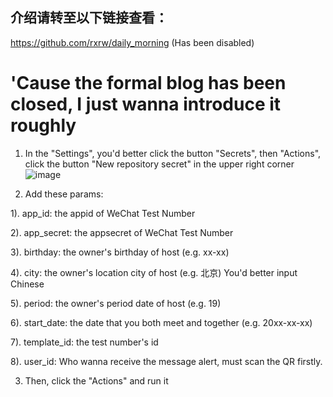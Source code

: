 ## 介绍请转至以下链接查看：
https://github.com/rxrw/daily_morning  (Has been disabled)


# 'Cause the formal blog has been closed, I just wanna introduce it roughly

1. In the "Settings", you'd better click the button "Secrets", then "Actions", click the button "New repository secret" in the upper right corner
![image](https://user-images.githubusercontent.com/55289804/199138872-05e44f31-917b-4c87-87e3-3ff586771b36.png)

2. Add these params:
 
  1). app_id: the appid of WeChat Test Number
  
  2). app_secret: the appsecret of WeChat Test Number

  3). birthday: the owner's birthday of host  (e.g. xx-xx) 
  
  4). city: the owner's location city of host (e.g. 北京) You'd better input Chinese
  
  5). period: the owner's period date of host (e.g. 19)
  
  6). start_date: the date that you both meet and together (e.g. 20xx-xx-xx)
  
  7). template_id: the test number's id
  
  8). user_id: Who wanna receive the message alert, must scan the QR firstly.

3. Then, click the "Actions" and run it
